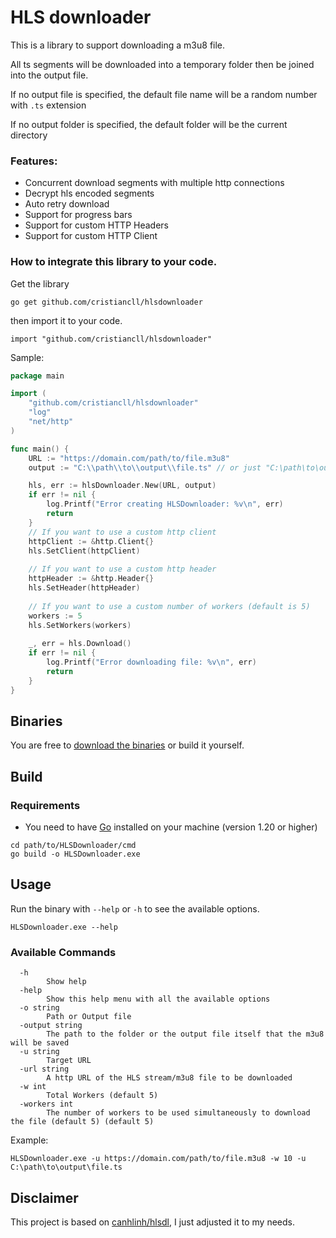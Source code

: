 # HLS downloader
This is a library to support downloading a m3u8 file. 

All ts segments will be downloaded into a temporary folder then be joined into the output file.

If no output file is specified, the default file name will be a random number with `.ts` extension

If no output folder is specified, the default folder will be the current directory


### Features:
* Concurrent download segments with multiple http connections
* Decrypt hls encoded segments
* Auto retry download
* Support for progress bars
* Support for custom HTTP Headers
* Support for custom HTTP Client

### How to integrate this library to your code.

Get the library
```
go get github.com/cristiancll/hlsdownloader
```
then import it to your code.
```
import "github.com/cristiancll/hlsdownloader"
```

Sample:

```go
package main

import (
	"github.com/cristiancll/hlsdownloader"
	"log"
	"net/http"
)

func main() {
    URL := "https://domain.com/path/to/file.m3u8"
    output := "C:\\path\\to\\output\\file.ts" // or just "C:\path\to\output\"

    hls, err := hlsDownloader.New(URL, output)
    if err != nil {
        log.Printf("Error creating HLSDownloader: %v\n", err)
        return
    }
    // If you want to use a custom http client
    httpClient := &http.Client{}
    hls.SetClient(httpClient)
	
    // If you want to use a custom http header
    httpHeader := &http.Header{}
    hls.SetHeader(httpHeader)
	
    // If you want to use a custom number of workers (default is 5)
    workers := 5
    hls.SetWorkers(workers) 
	
    _, err = hls.Download()
    if err != nil {
        log.Printf("Error downloading file: %v\n", err)
        return
    }
}


```
## Binaries
You are free to [download the binaries](https://github.com/cristiancll/HLSDownloader/releases) or build it yourself.

## Build

### Requirements
- You need to have [Go](https://golang.org/) installed on your machine (version 1.20 or higher)

```
cd path/to/HLSDownloader/cmd
go build -o HLSDownloader.exe
```

## Usage

Run the binary with `--help` or `-h` to see the available options.

```
HLSDownloader.exe --help
```

### Available Commands
    
```
  -h    
        Show help
  -help 
        Show this help menu with all the available options
  -o string
        Path or Output file
  -output string
        The path to the folder or the output file itself that the m3u8 will be saved
  -u string
        Target URL
  -url string
        A http URL of the HLS stream/m3u8 file to be downloaded
  -w int
        Total Workers (default 5)
  -workers int
        The number of workers to be used simultaneously to download the file (default 5) (default 5)
```

Example:
```
HLSDownloader.exe -u https://domain.com/path/to/file.m3u8 -w 10 -u C:\path\to\output\file.ts
```


## Disclaimer

This project is based on [canhlinh/hlsdl](https://github.com/canhlinh/hlsdl), I just adjusted it to my needs.


